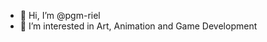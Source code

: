 - 👋 Hi, I’m @pgm-riel
- 👀 I’m interested in Art, Animation and Game Development

<!---
pgm-riel/pgm-riel is a ✨ special ✨ repository because its `README.md` (this file) appears on your GitHub profile.
You can click the Preview link to take a look at your changes.
--->
